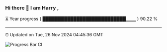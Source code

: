 ### Hi there 👋 I am Harry , 

⏳ Year progress { ███████████████████████████▁▁▁ } 90.22 %

---

⏰ Updated on Tue, 26 Nov 2024 04:45:36 GMT

![Progress Bar CI](https://github.com/duykhang68/duykhang68/workflows/Progress%20Bar%20CI/badge.svg)
